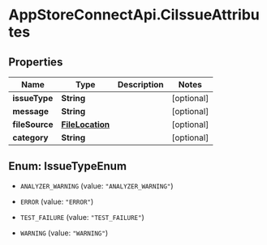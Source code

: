 # AppStoreConnectApi.CiIssueAttributes

## Properties

Name | Type | Description | Notes
------------ | ------------- | ------------- | -------------
**issueType** | **String** |  | [optional] 
**message** | **String** |  | [optional] 
**fileSource** | [**FileLocation**](FileLocation.md) |  | [optional] 
**category** | **String** |  | [optional] 



## Enum: IssueTypeEnum


* `ANALYZER_WARNING` (value: `"ANALYZER_WARNING"`)

* `ERROR` (value: `"ERROR"`)

* `TEST_FAILURE` (value: `"TEST_FAILURE"`)

* `WARNING` (value: `"WARNING"`)




